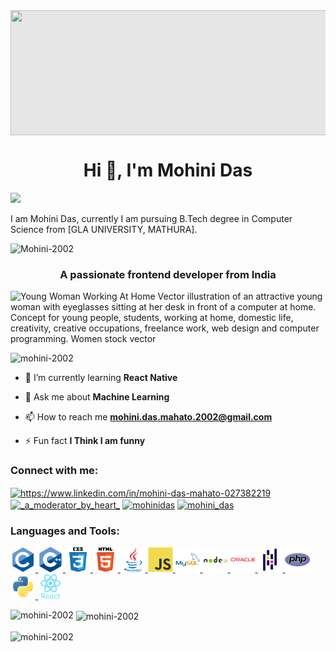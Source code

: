 <img style="display: block;-webkit-user-select: none;margin: auto;cursor: zoom-in;background-color: hsl(0, 0%, 90%);" src="https://1.bp.blogspot.com/-7A4WynwLsMw/XbBpCXG8fHI/AAAAAAAAMt4/uOa1bpLskYgrwGbllhSu2SDj_Mig8SXJQCLcBGAsYHQ/s1600/2000_600px.gif" width="1200" height="200">
<h1 align="center">Hi 👋, I'm Mohini Das</h1>
<p align="left">
  <p align="left">
  <a href="https://github.com/Mohini-2002/Mohini-2002/readme-typing-svg"><img src="https://readme-typing-svg.herokuapp.com/?lines=Hi,%20I%20am%20Mohini%20Das!;I%20Love%20to%20Explore%20Different%20things;I%20Love%20Coding%20❤.&font=Fira%20Code&left=true&width=440&height=45&color=FFD700&vleft=true&size=20"></a>
  </p>
  <!--  -->
I am Mohini Das, currently I am pursuing  B.Tech degree in Computer Science from [GLA UNIVERSITY, MATHURA].

<p align="left"> <img src="https://komarev.com/ghpvc/?username=Mohini-2002&label=Profile%20views&color=129e00&style=plastic" alt="Mohini-2002" /> </p>
  <!--  -->
<h3 align="center">A passionate frontend developer from India</h3>
<img data-testid="image-asset" src="https://media.istockphoto.com/id/1199842427/vector/young-woman-working-at-home.jpg?s=1024x1024&amp;w=is&amp;k=20&amp;c=HbxCaGizX42vmPjKlyovMIp1KQlPYbbnDi7d31dUYDU=" alt="Young Woman Working At Home Vector illustration of an attractive young woman with eyeglasses sitting at her desk in front of a computer at home. Concept for young people, students, working at home, domestic life, creativity, creative occupations, freelance work, web design and computer programming. Women stock vector" title="Young Woman Working At Home Vector illustration of an attractive young woman with eyeglasses sitting at her desk in front of a computer at home. Concept for young people, students, working at home, domestic life, creativity, creative occupations, freelance work, web design and computer programming. Women stock vector" style="max-height:;max-width:;object-fit:contain " fetchpriority="high"  height="500" width="100%" >

<p align="left"> <img src="https://komarev.com/ghpvc/?username=mohini-2002&label=Profile%20views&color=0e75b6&style=flat" alt="mohini-2002" /> </p>

- 🌱 I’m currently learning **React Native**

- 💬 Ask me about **Machine Learning**

- 📫 How to reach me **mohini.das.mahato.2002@gmail.com**

- ⚡ Fun fact **I Think I am funny**

<h3 align="left">Connect with me:</h3>
<p align="left">
<a href="https://linkedin.com/in/https://www.linkedin.com/in/mohini-das-mahato-027382219" target="blank"><img align="center" src="https://raw.githubusercontent.com/rahuldkjain/github-profile-readme-generator/master/src/images/icons/Social/linked-in-alt.svg" alt="https://www.linkedin.com/in/mohini-das-mahato-027382219" height="30" width="40" /></a>
<a href="https://instagram.com/_a_moderator_by_heart_" target="blank"><img align="center" src="https://raw.githubusercontent.com/rahuldkjain/github-profile-readme-generator/master/src/images/icons/Social/instagram.svg" alt="_a_moderator_by_heart_" height="30" width="40" /></a>
<a href="https://www.codechef.com/users/mohinidas" target="blank"><img align="center" src="https://cdn.jsdelivr.net/npm/simple-icons@3.1.0/icons/codechef.svg" alt="mohinidas" height="30" width="40" /></a>
<a href="https://www.leetcode.com/mohini_das" target="blank"><img align="center" src="https://raw.githubusercontent.com/rahuldkjain/github-profile-readme-generator/master/src/images/icons/Social/leet-code.svg" alt="mohini_das" height="30" width="40" /></a>
</p>

<h3 align="left">Languages and Tools:</h3>
<p align="left"> <a href="https://www.cprogramming.com/" target="_blank" rel="noreferrer"> <img src="https://raw.githubusercontent.com/devicons/devicon/master/icons/c/c-original.svg" alt="c" width="40" height="40"/> </a> <a href="https://www.w3schools.com/cpp/" target="_blank" rel="noreferrer"> <img src="https://raw.githubusercontent.com/devicons/devicon/master/icons/cplusplus/cplusplus-original.svg" alt="cplusplus" width="40" height="40"/> </a> <a href="https://www.w3schools.com/css/" target="_blank" rel="noreferrer"> <img src="https://raw.githubusercontent.com/devicons/devicon/master/icons/css3/css3-original-wordmark.svg" alt="css3" width="40" height="40"/> </a> <a href="https://www.w3.org/html/" target="_blank" rel="noreferrer"> <img src="https://raw.githubusercontent.com/devicons/devicon/master/icons/html5/html5-original-wordmark.svg" alt="html5" width="40" height="40"/> </a> <a href="https://www.java.com" target="_blank" rel="noreferrer"> <img src="https://raw.githubusercontent.com/devicons/devicon/master/icons/java/java-original.svg" alt="java" width="40" height="40"/> </a> <a href="https://developer.mozilla.org/en-US/docs/Web/JavaScript" target="_blank" rel="noreferrer"> <img src="https://raw.githubusercontent.com/devicons/devicon/master/icons/javascript/javascript-original.svg" alt="javascript" width="40" height="40"/> </a> <a href="https://www.mysql.com/" target="_blank" rel="noreferrer"> <img src="https://raw.githubusercontent.com/devicons/devicon/master/icons/mysql/mysql-original-wordmark.svg" alt="mysql" width="40" height="40"/> </a> <a href="https://nodejs.org" target="_blank" rel="noreferrer"> <img src="https://raw.githubusercontent.com/devicons/devicon/master/icons/nodejs/nodejs-original-wordmark.svg" alt="nodejs" width="40" height="40"/> </a> <a href="https://www.oracle.com/" target="_blank" rel="noreferrer"> <img src="https://raw.githubusercontent.com/devicons/devicon/master/icons/oracle/oracle-original.svg" alt="oracle" width="40" height="40"/> </a> <a href="https://pandas.pydata.org/" target="_blank" rel="noreferrer"> <img src="https://raw.githubusercontent.com/devicons/devicon/2ae2a900d2f041da66e950e4d48052658d850630/icons/pandas/pandas-original.svg" alt="pandas" width="40" height="40"/> </a> <a href="https://www.php.net" target="_blank" rel="noreferrer"> <img src="https://raw.githubusercontent.com/devicons/devicon/master/icons/php/php-original.svg" alt="php" width="40" height="40"/> </a> <a href="https://www.python.org" target="_blank" rel="noreferrer"> <img src="https://raw.githubusercontent.com/devicons/devicon/master/icons/python/python-original.svg" alt="python" width="40" height="40"/> </a> <a href="https://reactjs.org/" target="_blank" rel="noreferrer"> <img src="https://raw.githubusercontent.com/devicons/devicon/master/icons/react/react-original-wordmark.svg" alt="react" width="40" height="40"/> </a> </p>

<p><img align="left" src="https://github-readme-stats.vercel.app/api/top-langs?username=mohini-2002&show_icons=true&locale=en&layout=compact" alt="mohini-2002" /></p>

<p>&nbsp;<img align="center" src="https://github-readme-stats.vercel.app/api?username=mohini-2002&show_icons=true&locale=en" alt="mohini-2002" /></p>

<p><img align="center" src="https://github-readme-streak-stats.herokuapp.com/?user=mohini-2002&" alt="mohini-2002" /></p>
